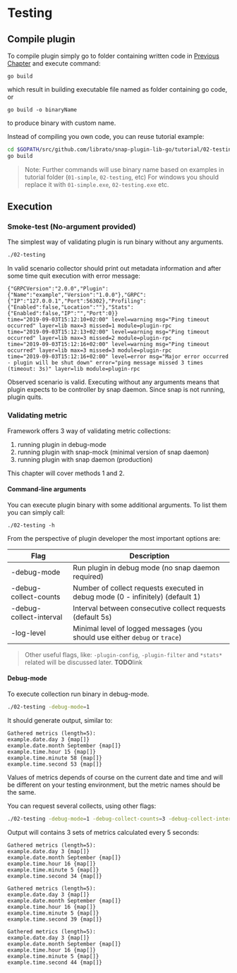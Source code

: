 # Testing

## Compile plugin

To compile plugin simply go to folder containing written code in [Previous Chapter](/tutorial/01-simple) and execute command:
```
go build
```
which result in building executable file named as folder containing go code, or
```
go build -o binaryName
```
to produce binary with custom name.

Instead of compiling you own code, you can reuse tutorial example:
```bash
cd $GOPATH/src/github.com/librato/snap-plugin-lib-go/tutorial/02-testing
go build
``` 

> Note:
> Further commands will use binary name based on examples in tutorial folder (`01-simple`, `02-testing`, etc)
> For windows you should replace it with `01-simple.exe`, `02-testing.exe` etc. 

## Execution

### Smoke-test (No-argument provided)

The simplest way of validating plugin is run binary without any arguments.
```bash
./02-testing
```
In valid scenario collector should print out metadata information and after some time quit execution with error message:
```
{"GRPCVersion":"2.0.0","Plugin":{"Name":"example","Version":"1.0.0"},"GRPC":{"IP":"127.0.0.1","Port":56302},"Profiling":{"Enabled":false,"Location":""},"Stats":{"Enabled":false,"IP":"","Port":0}}
time="2019-09-03T15:12:10+02:00" level=warning msg="Ping timeout occurred" layer=lib max=3 missed=1 module=plugin-rpc
time="2019-09-03T15:12:13+02:00" level=warning msg="Ping timeout occurred" layer=lib max=3 missed=2 module=plugin-rpc
time="2019-09-03T15:12:16+02:00" level=warning msg="Ping timeout occurred" layer=lib max=3 missed=3 module=plugin-rpc
time="2019-09-03T15:12:16+02:00" level=error msg="Major error occurred - plugin will be shut down" error="ping message missed 3 times (timeout: 3s)" layer=lib module=plugin-rpc
```

Observed scenario is valid. Executing without any arguments means that plugin expects to be controller by snap daemon.
Since snap is not running, plugin quits.

### Validating metric

Framework offers 3 way of validating metric collections:
1) running plugin in debug-mode
2) running plugin with snap-mock (minimal version of snap daemon)
3) running plugin with snap daemon (production)

This chapter will cover methods 1 and 2. 

#### Command-line arguments

You can execute plugin binary with some additional arguments. To list them you can simply call:
```
./02-testing -h
```

From the perspective of plugin developer the most important options are:

|Flag                     | Description                                                                     |
|-------------------------|---------------------------------------------------------------------------------|
| -debug-mode             | Run plugin in debug mode (no snap daemon required)                              |
| -debug-collect-counts   | Number of collect requests executed in debug mode (0 - infinitely) (default 1)  |
| -debug-collect-interval | Interval between consecutive collect requests (default 5s)                      |
| -log-level              |  Minimal level of logged messages (you should use either `debug` or `trace`)    | 

> Other useful flags, like: `-plugin-config`, `-plugin-filter` and `*stats*` related will be discussed later. **TODO**link
  
#### Debug-mode

To execute collection run binary in debug-mode.

```bash
./02-testing -debug-mode=1
```

It should generate output, similar to:
```
Gathered metrics (length=5):
example.date.day 3 {map[]}
example.date.month September {map[]}
example.time.hour 15 {map[]}
example.time.minute 58 {map[]}
example.time.second 53 {map[]}
```

Values of metrics depends of course on the current date and time and will be different on your testing environment, but the metric names should be the same.

You can request several collects, using other flags:
```bash
./02-testing -debug-mode=1 -debug-collect-counts=3 -debug-collect-interval=5s
```

Output will contains 3 sets of metrics calculated every 5 seconds:
```
Gathered metrics (length=5):
example.date.day 3 {map[]}
example.date.month September {map[]}
example.time.hour 16 {map[]}
example.time.minute 5 {map[]}
example.time.second 34 {map[]}

Gathered metrics (length=5):
example.date.day 3 {map[]}
example.date.month September {map[]}
example.time.hour 16 {map[]}
example.time.minute 5 {map[]}
example.time.second 39 {map[]}

Gathered metrics (length=5):
example.date.day 3 {map[]}
example.date.month September {map[]}
example.time.hour 16 {map[]}
example.time.minute 5 {map[]}
example.time.second 44 {map[]}
```
